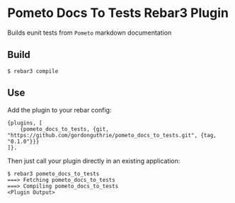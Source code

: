 # Pometo Docs To Tests Rebar3 Plugin


Builds eunit tests from `Pometo` markdown documentation

Build
-----

    $ rebar3 compile

Use
---

Add the plugin to your rebar config:

    {plugins, [
        {pometo_docs_to_tests, {git, "https://github.com/gordonguthrie/pometo_docs_to_tests.git", {tag, "0.1.0"}}}
    ]}.

Then just call your plugin directly in an existing application:


    $ rebar3 pometo_docs_to_tests
    ===> Fetching pometo_docs_to_tests
    ===> Compiling pometo_docs_to_tests
    <Plugin Output>

